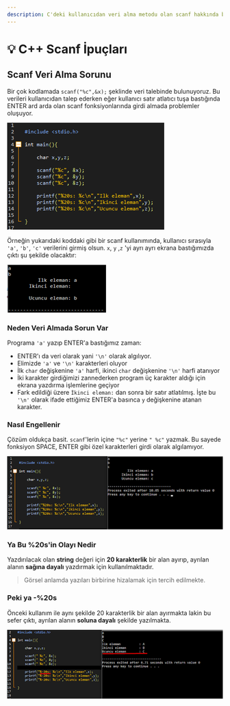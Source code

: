 ```yaml
---
description: C'deki kullanıcıdan veri alma metodu olan scanf hakkında bilgiler
---
```


# 💡 C++ Scanf İpuçları

## Scanf Veri Alma Sorunu

Bir çok kodlamada `scanf("%c",&x);` şeklinde veri talebinde bulunuyoruz. Bu verileri kullanıcıdan talep ederken eğer kullanıcı satır atlatıcı tuşa bastığında ENTER ard arda olan scanf fonksiyonlarında girdi almada problemler oluşuyor.

![](../../.gitbook/assets/image%20%2810%29.png)

Örneğin yukarıdaki koddaki gibi bir scanf kullanımında, kullanıcı sırasıyla `'a'`, `'b'`, `'c'` verilerini girmiş olsun. `x`, `y` ,`z` 'yi ayrı ayrı ekrana bastığımızda çıktı şu şekilde olacaktır:

![](../../.gitbook/assets/image%20%2868%29.png)

### Neden Veri Almada Sorun Var

Programa `'a'` yazıp ENTER'a bastığımız zaman:

* ENTER'ı da veri olarak yani `'\n'` olarak algılıyor.
* Elimizde `'a'` ve `'\n'` karakterleri oluyor
* İlk `char` değişkenine `'a'` harfi, ikinci `char` değişkenine `'\n'` harfi atanıyor
* İki karakter girdiğimizi zannederken program üç karakter aldığı için ekrana yazdırma işlemlerine geçiyor
* Fark edildiği üzere `İkinci eleman:` dan sonra bir satır atlatılmış. İşte bu `'\n'` olarak ifade ettiğimiz ENTER'a basınca `y` değişkenine atanan karakter.

### Nasıl Engellenir

Çözüm oldukça basit. `scanf`'lerin içine `"%c"` yerine `" %c"` yazmak. Bu sayede fonksiyon SPACE, ENTER gibi özel karakterleri girdi olarak algılamıyor.

![](../../.gitbook/assets/image%20%287%29.png)

### Ya Bu %20s'in Olayı Nedir

Yazdırılacak olan **string** değeri için **20 karakterlik** bir alan ayırıp, ayrılan alanın **sağına dayalı** yazdırmak için kullanılmaktadır.

> Görsel anlamda yazıları birbirine hizalamak için tercih edilmekte.

### Peki ya -%20s

Önceki kullanım ile aynı şekilde 20 karakterlik bir alan ayırmakta lakin bu sefer çıktı, ayrılan alanın **soluna dayalı** şekilde yazılmakta.

![](../../.gitbook/assets/image%20%2888%29.png)

